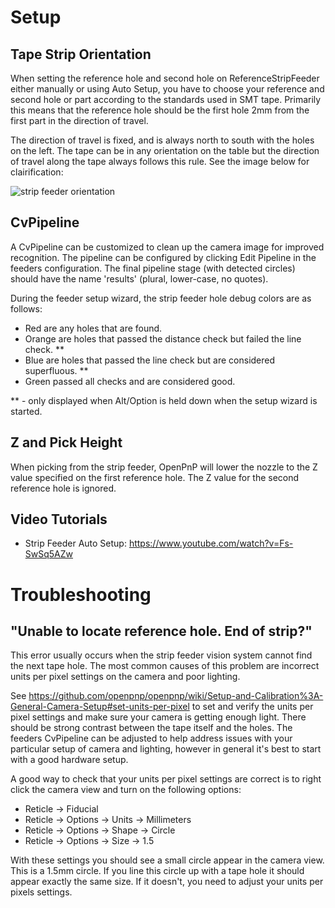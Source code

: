 # Setup

## Tape Strip Orientation

When setting the reference hole and second hole on ReferenceStripFeeder either manually or using Auto Setup, you have to choose your reference and second hole or part according to the standards used in SMT tape. Primarily this means that the reference hole should be the first hole 2mm from the first part in the direction of travel.

The direction of travel is fixed, and is always north to south with the holes on the left. The tape can be in any orientation on the table but the direction of travel along the tape always follows this rule. See the image below for clairification:

![strip feeder orientation](https://cloud.githubusercontent.com/assets/1182323/12517177/6108c344-c0e6-11e5-9228-874a35a3fa5c.png)

## CvPipeline

A CvPipeline can be customized to clean up the camera image for improved recognition. The pipeline can be configured by clicking Edit Pipeline in the feeders configuration. The final pipeline stage (with detected circles) should have the name 'results' (plural, lower-case, no quotes).

During the feeder setup wizard, the strip feeder hole debug colors are as follows:

* Red are any holes that are found.
* Orange are holes that passed the distance check but failed the line check. **
* Blue are holes that passed the line check but are considered superfluous. **
* Green passed all checks and are considered good.

** - only displayed when Alt/Option is held down when the setup wizard is started.

## Z and Pick Height

When picking from the strip feeder, OpenPnP will lower the nozzle to the Z value specified on the first reference hole. The Z value for the second reference hole is ignored.

## Video Tutorials

* Strip Feeder Auto Setup: https://www.youtube.com/watch?v=Fs-SwSq5AZw

# Troubleshooting

## "Unable to locate reference hole. End of strip?" 

This error usually occurs when the strip feeder vision system cannot find the next tape hole. The most common causes of this problem are incorrect units per pixel settings on the camera and poor lighting.

See https://github.com/openpnp/openpnp/wiki/Setup-and-Calibration%3A-General-Camera-Setup#set-units-per-pixel to set and verify the units per pixel settings and make sure your camera is getting enough light. There should be strong contrast between the tape itself and the holes. The feeders CvPipeline can be adjusted to help address issues with your particular setup of camera and lighting, however in general it's best to start with a good hardware setup.

A good way to check that your units per pixel settings are correct is to right click the camera view and turn on the following options:
* Reticle -> Fiducial
* Reticle -> Options -> Units -> Millimeters
* Reticle -> Options -> Shape -> Circle
* Reticle -> Options -> Size -> 1.5

With these settings you should see a small circle appear in the camera view. This is a 1.5mm circle. If you line this circle up with a tape hole it should appear exactly the same size. If it doesn't, you need to adjust your units per pixels settings.